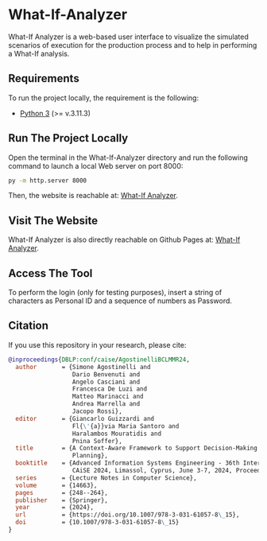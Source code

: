# What-If-Analyzer
What-If Analyzer is a web-based user interface to visualize the simulated scenarios of execution for the production process and to help in performing a What-If analysis.

## Requirements
To run the project locally, the requirement is the following:
- [Python 3](https://www.python.org/) (>= v.3.11.3)

## Run The Project Locally
Open the terminal in the What-If-Analyzer directory and run the following command to launch a local Web server on port 8000:
```bash
py -m http.server 8000
```
Then, the website is reachable at: [What-If Analyzer](http://localhost:8000/index.html).

## Visit The Website
What-If Analyzer is also directly reachable on Github Pages at: [What-If Analyzer](https://angeloc99.github.io/What-If-Analyzer/index.html).

## Access The Tool
To perform the login (only for testing purposes), insert a string of characters as Personal ID and a sequence of numbers as Password.

## Citation

If you use this repository in your research, please cite:

```bibtex
@inproceedings{DBLP:conf/caise/AgostinelliBCLMMR24,
  author       = {Simone Agostinelli and
                  Dario Benvenuti and
                  Angelo Casciani and
                  Francesca De Luzi and
                  Matteo Marinacci and
                  Andrea Marrella and
                  Jacopo Rossi},
  editor       = {Giancarlo Guizzardi and
                  Fl{\'{a}}via Maria Santoro and
                  Haralambos Mouratidis and
                  Pnina Soffer},
  title        = {A Context-Aware Framework to Support Decision-Making in Production
                  Planning},
  booktitle    = {Advanced Information Systems Engineering - 36th International Conference,
                  CAiSE 2024, Limassol, Cyprus, June 3-7, 2024, Proceedings},
  series       = {Lecture Notes in Computer Science},
  volume       = {14663},
  pages        = {248--264},
  publisher    = {Springer},
  year         = {2024},
  url          = {https://doi.org/10.1007/978-3-031-61057-8\_15},
  doi          = {10.1007/978-3-031-61057-8\_15}
}
```
